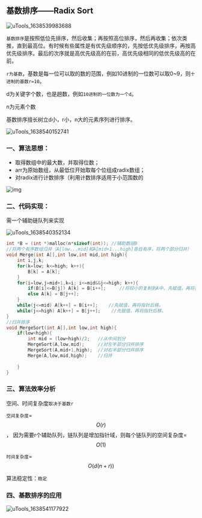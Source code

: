 ## 基数排序——Radix Sort

![uTools_1638539983688](https://github.com/oxyanyano/2022-WangDao-CS-DS-Notes/blob/main/images/uTools_1638539983688.png)

`基数排序`是按照低位先排序，然后收集；再按照高位排序，然后再收集；依次类推，直到最高位。有时候有些属性是有优先级顺序的，先按低优先级排序，再按高优先级排序。最后的次序就是高优先级高的在前，高优先级相同的低优先级高的在前。

`r为基数`，基数是每一位可以取的数的范围，例如10进制的一位数可以取0~9，则`十进制的基数r=10`。

d为关键字个数，也是趟数，例如`10进制的一位数为一个d`。

n为元素个数

基数排序擅长树立d小，r小，n大的元素序列进行排序。

![uTools_1638540152741](https://github.com/oxyanyano/2022-WangDao-CS-DS-Notes/blob/main/images/uTools_1638540152741.png)

### 一、算法思想：

- 取得数组中的最大数，并取得位数；
- arr为原始数组，从最低位开始取每个位组成radix数组；
- 对radix进行计数排序（利用计数排序适用于小范围数的

![img](https://images2017.cnblogs.com/blog/849589/201710/849589-20171015232453668-1397662527.gif)

### 二、代码实现：

需一个辅助链队列来实现

![uTools_1638540352134](https://github.com/oxyanyano/2022-WangDao-CS-DS-Notes/blob/main/images/uTools_1638540352134.png)

```c
int *B = (int *)malloc(n*sizeof(int)); //辅助数组B
//将两个有序数组归并（A[low...mid]和A[mid+1...high]各自有序，将两个部分归并）
void Merge(int A[],int low,int mid,int high){
    int i,j,k;
    for(k=low; k<=high; k++){
        B[k] = A[k];
    }
    for(i=low,j=mid+1,k=i; i<=mid&&j<=high; k++){
        if(B[i]<=B[j]) A[k] = B[i++];     //将较小的复制到A中，先赋值，再将指针后移。
        else A[k] = B[j++];
    }
    while(j<=mid) A[k++] = B[i++];    //先赋值，再将指针后移。
    while(j<=high) A[k++] = B[j++];    //先赋值，再将指针后移。
}
//归并排序
void MergeSort(int A[],int low,int high){
    if(low<high){
        int mid = (low+high)/2;   //从中间划分
        MergeSort(A,low,mid);     //对左半部分归并排序
        MergeSort(A,mid+1,high);  //对右半部分归并排序
        Merge(A,low,mid,high);    //归并
      
    }
}
```

### 三、算法效率分析

空间、时间复杂度`取决于基数r`

`空间复杂度`=$$O(r)$$， 
因为需要r个辅助队列，链队列是增加指针域，则每个链队列的空间复杂度=$$O(1)$$

`时间复杂度`=$$O(d(n+r))$$

算法稳定性：`稳定`

### 四、基数排序的应用

![uTools_1638541177922](https://github.com/oxyanyano/2022-WangDao-CS-DS-Notes/blob/main/images/uTools_1638541177922.png)
